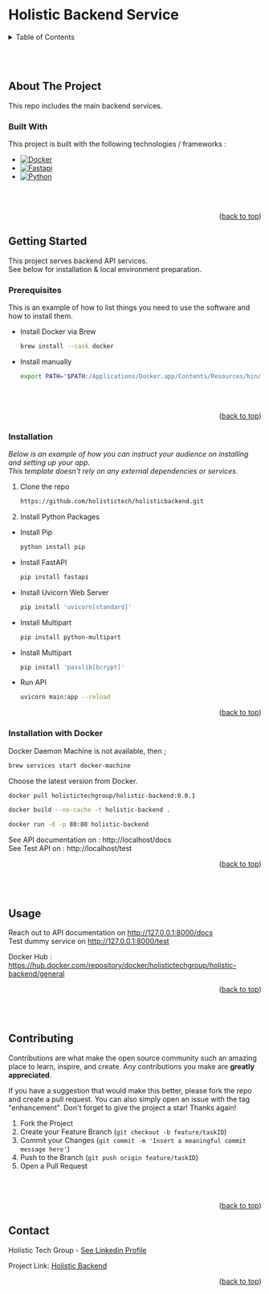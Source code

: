 <div>
<a id="readme-top"></a>
<h1>Holistic Backend Service</h1>

</div>


<!-- TABLE OF CONTENTS -->
<details>
  <summary>Table of Contents</summary>
  <ol>
    <li>
      <a href="#about-the-project">About The Project</a>
    </li>
    <li>
      <a href="#getting-started">Getting Started</a>
      <ul>
        <li><a href="#prerequisites">Requirements</a></li>
        <li><a href="#installation">Installations</a></li>
        <li><a href="#installationdocker">Installation with Docker</a></li>
      </ul>
    </li>
    <li>
      <a href="#usage">Usage</a>
    </li>
    <li>
      <a href="#contributing">Contributing</a>
    </li>
    <li>
      <a href="#contact">Contact</a>
    </li>
  </ol>
</details>

<br/><br/>

<!-- ABOUT THE PROJECT -->
## About The Project

This repo includes the main backend services.


### Built With

This project is built with the following technologies / frameworks :

* [![Docker][Docker]][Docker-url]
* [![Fastapi][Fastapi]][Fastapi-url]
* [![Python][Python]][Python-url]

<br/><br/>
<p align="right">(<a href="#readme-top">back to top</a>)</p>


<!-- GETTING STARTED -->
## Getting Started

This project serves backend API services. <br/>
See below for installation & local environment preparation.

### Prerequisites

This is an example of how to list things you need to use the software and how to install them.
* Install Docker via Brew
  ```sh
  brew install --cask docker 
  ```
  
* Install manually
  ```sh
  export PATH="$PATH:/Applications/Docker.app/Contents/Resources/bin/"
  ```
<br/><br/>
<p align="right">(<a href="#readme-top">back to top</a>)</p>

### Installation

_Below is an example of how you can instruct your audience on installing and setting up your app. <br/>
This template doesn't rely on any external dependencies or services._

1. Clone the repo
   ```sh
   https://github.com/holistictech/holisticbackend.git
   ```
2. Install Python Packages

* Install Pip
  ```sh
  python install pip  
  ```

* Install FastAPI
  ```sh
  pip install fastapi   
  ```

* Install Uvicorn Web Server
  ```sh
  pip install 'uvicorn[standard]'
   ```

* Install Multipart
  ```sh
  pip install python-multipart 
   ```

* Install Multipart
  ```sh
  pip install 'passlib[bcrypt]'  
   ```

* Run API
  ```sh
  uvicorn main:app --reload 
   ```
<p align="right">(<a href="#readme-top">back to top</a>)</p>


### Installation with Docker

Docker Daemon Machine is not available, then ;

  ```sh
brew services start docker-machine
   ```

Choose the latest version from Docker.<br/>

  ```sh
docker pull holistictechgroup/holistic-backend:0.0.1
   ```

  ```sh
docker build --no-cache -t holistic-backend .
   ```

  ```sh
docker run -d -p 80:80 holistic-backend
  ```


See API documentation on : http://localhost/docs <br/>
See Test API on : http://localhost/test

<p align="right">(<a href="#readme-top">back to top</a>)</p>

<br/><br/>

<!-- USAGE EXAMPLES -->
## Usage

Reach out to API documentation on http://127.0.0.1:8000/docs <br/>
Test dummy service on http://127.0.0.1:8000/test <br/>

Docker Hub : https://hub.docker.com/repository/docker/holistictechgroup/holistic-backend/general <br/>

<p align="right">(<a href="#readme-top">back to top</a>)</p>

<br/><br/>

<!-- CONTRIBUTING -->
## Contributing

Contributions are what make the open source community such an amazing place to learn, inspire, and create. Any contributions you make are **greatly appreciated**.

If you have a suggestion that would make this better, please fork the repo and create a pull request. You can also simply open an issue with the tag "enhancement".
Don't forget to give the project a star! Thanks again!

1. Fork the Project
2. Create your Feature Branch (`git checkout -b feature/taskID`)
3. Commit your Changes (`git commit -m 'Insert a meaningful commit message here'`)
4. Push to the Branch (`git push origin feature/taskID`)
5. Open a Pull Request

<br/><br/>

<p align="right">(<a href="#readme-top">back to top</a>)</p>

<!-- CONTACT -->
## Contact

Holistic Tech Group - [See Linkedin Profile](https://www.linkedin.com/company/holistic-tech-group/)

Project Link: [Holistic Backend](https://github.com/holistictech/holisticbackend)


<!-- MARKDOWN LINKS & IMAGES -->
<!-- https://www.markdownguide.org/basic-syntax/#reference-style-links -->
[Docker]: https://img.shields.io/badge/docker-0769AD?style=for-the-badge&logo=docker&logoColor=white
[Docker-url]: https://docs.docker.com/

[Fastapi]:https://img.shields.io/badge/fastapi-FFFFFF?style=for-the-badge&logo=fastapi&logoColor=green
[Fastapi-url]: https://fastapi.tiangolo.com/

[Python]:https://img.shields.io/badge/python-B0E0E6?style=for-the-badge&logo=python&logoColor=yellow
[Python-url]: https://www.python.org/

<p align="right">(<a href="#readme-top">back to top</a>)</p>
